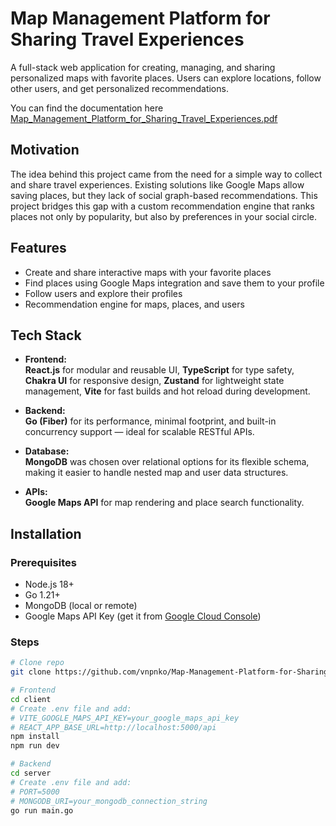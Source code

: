 # Map Management Platform for Sharing Travel Experiences

A full-stack web application for creating, managing, and sharing personalized maps with favorite places. Users can explore locations, follow other users, and get personalized recommendations.

You can find the documentation here [Map_Management_Platform_for_Sharing_Travel_Experiences.pdf](docs/Map_Management_Platform_for_Sharing_Travel_Experiences.pdf)

## Motivation
The idea behind this project came from the need for a simple way to collect and share travel experiences. Existing solutions like Google Maps allow saving places, but they lack of social graph-based recommendations. This project bridges this gap with a custom recommendation engine that ranks places not only by popularity, but also by preferences in your social circle.

## Features
- Create and share interactive maps with your favorite places
- Find places using Google Maps integration and save them to your profile
- Follow users and explore their profiles 
- Recommendation engine for maps, places, and users

## Tech Stack
- **Frontend:**  
  **React.js** for modular and reusable UI, **TypeScript** for type safety, **Chakra UI** for responsive design, **Zustand** for lightweight state management, **Vite** for fast builds and hot reload during development.

- **Backend:**  
  **Go (Fiber)** for its performance, minimal footprint, and built-in concurrency support — ideal for scalable RESTful APIs.

- **Database:**  
  **MongoDB** was chosen over relational options for its flexible schema, making it easier to handle nested map and user data structures.

- **APIs:**  
  **Google Maps API** for map rendering and place search functionality.

## Installation
### Prerequisites
- Node.js 18+
- Go 1.21+
- MongoDB (local or remote)
- Google Maps API Key (get it from [Google Cloud Console](https://developers.google.com/maps))


### Steps
```bash
# Clone repo
git clone https://github.com/vnpnko/Map-Management-Platform-for-Sharing-Travel-Experiences.git

# Frontend
cd client
# Create .env file and add:
# VITE_GOOGLE_MAPS_API_KEY=your_google_maps_api_key
# REACT_APP_BASE_URL=http://localhost:5000/api
npm install
npm run dev

# Backend
cd server
# Create .env file and add:
# PORT=5000
# MONGODB_URI=your_mongodb_connection_string
go run main.go
